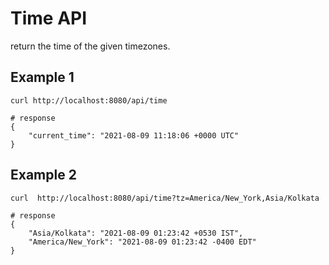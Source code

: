 # Time API

return the time of the given timezones.

## Example 1
```
curl http://localhost:8080/api/time

# response
{
    "current_time": "2021-08-09 11:18:06 +0000 UTC"
}
```

## Example 2

```
curl  http://localhost:8080/api/time?tz=America/New_York,Asia/Kolkata

# response
{
    "Asia/Kolkata": "2021-08-09 01:23:42 +0530 IST",
    "America/New_York": "2021-08-09 01:23:42 -0400 EDT"
}

```